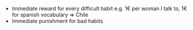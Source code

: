 - Immediate reward for every difficult habit e.g. 1€ per woman I talk to, 1€ for spanish vocabulary $\Rightarrow$ Chile
- Immediate punishment for bad habits

